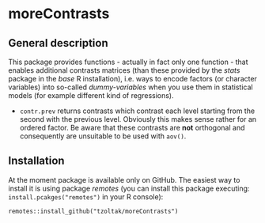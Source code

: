 # moreContrasts

## General description

This package provides functions - actually in fact only one function - that enables additional contrasts matrices (than these provided by the *stats* package in the *base* R installation), i.e. ways to encode factors (or character variables) into so-called *dummy-variables* when you use them in statistical models (for example different kind of regressions).

-   `contr.prev` returns contrasts which contrast each level starting from the second with the previous level. Obviously this makes sense rather for an ordered factor. Be aware that these contrasts are **not** orthogonal and consequently are unsuitable to be used with `aov()`.

## Installation

At the moment package is available only on GitHub. The easiest way to install it is using package *remotes* (you can install this package executing: `install.pcakges("remotes")` in your R console):

`remotes::install_github("tzoltak/moreContrasts")`
